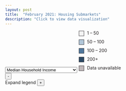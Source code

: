 ```yaml
---
layout: post
title:  "February 2021: Housing Submarkets"
description: "Click to view data visualization"
---
```

<main id="map" class="map"></main>
<aside class="legend__wrapper legend__wrapper--datacommon">
  <div class="legend" style="max-height:330px;">
    <select id="type" name="type" class="legend__select">
      <option value="mhi" checked>Median Household Income</option>
      <option value="ch_rhu_p">Change in % Rented Housing Units</option>
    </select>
    <svg height="132" width="168">
      <rect x="2" y="2" width="16" height="16" fill="#F3F3F3" stroke="#231F20"/>
      <text x="28" y="14" class="legend__entry legend__entry--datacommon" fill="#231F20">1 – 50</text>
      <rect x="2" y="30" width="16" height="16" fill="#B1C6D8" stroke="#231F20"/>
      <text x="28" y="42" class="legend__entry legend__entry--datacommon" fill="#231F20">50 – 100</text>
      <rect x="2" y="58" width="16" height="16" fill="#50789D" stroke="#231F20"/>
      <text x="28" y="70" class="legend__entry legend__entry--datacommon" fill="#231F20">100 – 200</text>
      <rect x="2" y="86" width="16" height="16" fill="#2e4b66" stroke="#231F20"/>
      <text x="28" y="98" class="legend__entry legend__entry--datacommon" fill="#231F20">200+</text>
      <rect x="2" y="114" width="16" height="16" fill="#c1b9bb" stroke="#231F20"/>
      <text x="28" y="126" class="legend__entry legend__entry--datacommon" fill="#231F20">Data unavailable</text>
    </svg>
  </div>
  <button type="button" class="button__collapsible button__collapsible--minus">-</button>
  <div>
    <label for="button__collapsible--plus" class="maximize-instructions legend__entry legend__entry--datacommon">Expand legend</label>
    <button type="button" class="button__collapsible button__collapsible--plus">+</button>
  </div>
</aside>

<script src="{{'assets/javascripts/housing-submarkets.js' | absolute_url }}" type="module"></script>